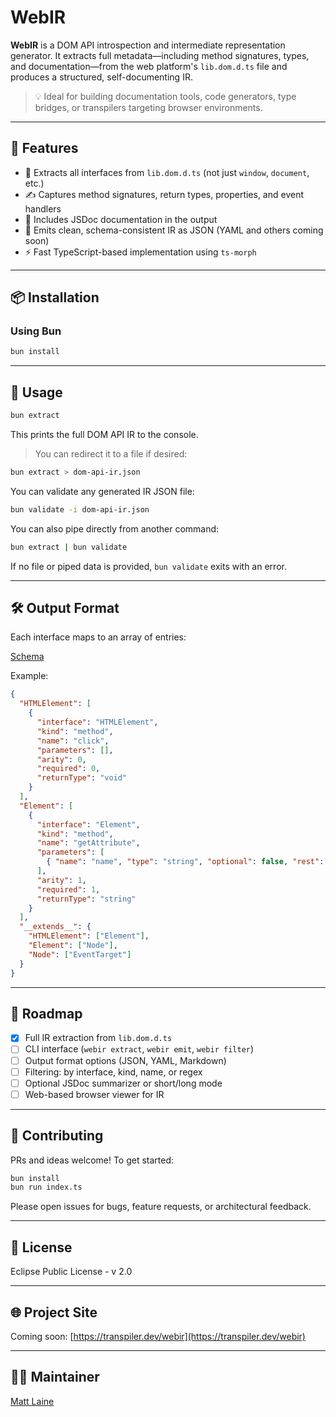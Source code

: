 # WebIR

**WebIR** is a DOM API introspection and intermediate representation generator. It extracts full metadata—including method signatures, types, and documentation—from the web platform's `lib.dom.d.ts` file and produces a structured, self-documenting IR.

> 💡 Ideal for building documentation tools, code generators, type bridges, or transpilers targeting browser environments.

---

## 🔧 Features

- 🧠 Extracts all interfaces from `lib.dom.d.ts` (not just `window`, `document`, etc.)
- ✍️ Captures method signatures, return types, properties, and event handlers
- 📘 Includes JSDoc documentation in the output
- 🧩 Emits clean, schema-consistent IR as JSON (YAML and others coming soon)
- ⚡ Fast TypeScript-based implementation using `ts-morph`

---

## 📦 Installation

### Using Bun

```bash
bun install
```

---

## 🚀 Usage

```bash
bun extract
```

This prints the full DOM API IR to the console.

> You can redirect it to a file if desired:

```bash
bun extract > dom-api-ir.json
```

You can validate any generated IR JSON file:

```bash
bun validate -i dom-api-ir.json
```
You can also pipe directly from another command:

```bash
bun extract | bun validate
```

If no file or piped data is provided, `bun validate` exits with an error.

---

## 🛠️ Output Format

Each interface maps to an array of entries:

[Schema](./resources/ir.schema.json)

Example:
```json
{
  "HTMLElement": [
    {
      "interface": "HTMLElement",
      "kind": "method",
      "name": "click",
      "parameters": [],
      "arity": 0,
      "required": 0,
      "returnType": "void"
    }
  ],
  "Element": [
    {
      "interface": "Element",
      "kind": "method",
      "name": "getAttribute",
      "parameters": [
        { "name": "name", "type": "string", "optional": false, "rest": false }
      ],
      "arity": 1,
      "required": 1,
      "returnType": "string"
    }
  ],
  "__extends__": {
    "HTMLElement": ["Element"],
    "Element": ["Node"],
    "Node": ["EventTarget"]
  }
}
```

---

## 🔮 Roadmap

- [x] Full IR extraction from `lib.dom.d.ts`
- [ ] CLI interface (`webir extract`, `webir emit`, `webir filter`)
- [ ] Output format options (JSON, YAML, Markdown)
- [ ] Filtering: by interface, kind, name, or regex
- [ ] Optional JSDoc summarizer or short/long mode
- [ ] Web-based browser viewer for IR

---

## 🤝 Contributing

PRs and ideas welcome! To get started:

```bash
bun install
bun run index.ts
```

Please open issues for bugs, feature requests, or architectural feedback.

---

## 📄 License

Eclipse Public License - v 2.0

---

## 🌐 Project Site

Coming soon: [https://transpiler.dev/webir](https://transpiler.dev/webir)

---

## 🧑‍💻 Maintainer

[Matt Laine](https://github.com/brain-fuel)
